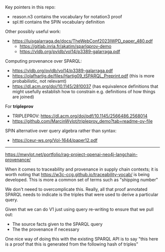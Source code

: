 Key pointers in this repo:

- reason.n3 contains the vocabulary for notation3 proof
- spl.ttl contains the SPIN vocabulary definition

Other possibly useful work:

- https://luisgalarraga.de/docs/TheWebConf2023IWPD_paper_480.pdf
  - https://gitlab.inria.fr/akatim/sparlqprov-demo
  - https://vldb.org/pvldb/vol14/p3389-galarraga.pdf

Computing provenance over SPARQL:

* https://vldb.org/pvldb/vol14/p3389-galarraga.pdf
* https://olafhartig.de/files/Hartig09_tSPARQL_Preprint.pdf (this is more probabilistic, not relevamt)
* https://dl.acm.org/doi/10.1145/2810037 (has equivalence definitions that might usefully establish how to constrain e.g. definitions of how things are joined)

For **tripleprov**

* TRIPLEPROV: https://dl.acm.org/doi/pdf/10.1145/2566486.2568014
* https://github.com/MarcinWylot/tripleprov_demo?tab=readme-ov-file

SPIN alternative over query algebra rather than syntax:

- https://ceur-ws.org/Vol-1644/paper12.pdf

---

https://mwylot.net/portfolio/rag-project-openai-neo4j-langchain-provenance/

When it comes to traceability and provenance in supply chain contexts; it is worth noting that https://w3c-ccg.github.io/traceability-vocab/ is being developed. This is more a common set of terms such as "shipping number"

We don't neeed to overcomplicate this. Really, all that proof annotated SPARQL needs to indicate is the triples that were used to derive a particular query.

Given that we can do V1 just using query re-writing to ensure that we pull out:

- The source facts given to the SPARQL query
- The the provenance if necessary


One nice way of doing this with the existing SPARQL API is to say "this here is a proof that this is generated from the following hash of triples"
